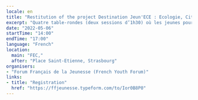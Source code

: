 ```yaml
---
locale: en
title: "Restitution of the project Destination Jeun'ECE : Ecologie, Citoyenneté, Europe"
excerpt: "Quatre table-rondes (deux sessions d’1h30) où les jeunes pourront présenter à des décideurs européens, leurs propositions issues des ateliers organisés dans le cadre du projet Jeun'ECE pendant 2 mois dans quatre villes différentes."
date: "2022-05-06"
startTime: "14:00"
endTime: "17:00"
language: "French"
location:
  main: "FEC,"
  after: "Place Saint-Etienne, Strasbourg"
organisers:
- "Forum Français de la Jeunesse (French Youth Forum)"
links:
- title: "Registration"
  href: "https://ffjeunesse.typeform.com/to/Ior0B8P0"
---
```

